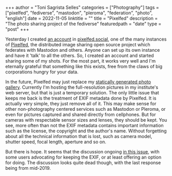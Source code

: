 +++
author = "Toni Sagrista Selles"
categories = ["Photography"]
tags = ["pixelfed", "fediverse", "mastodon", "pleroma", "federation", "photo", "english"]
date = 2022-11-05
linktitle = ""
title = "Pixelfed"
description = "The photo sharing project of the fediverse"
featuredpath = "date"
type = "post"
+++

Yesterday I created [an account](https://pixelfed.social/jumpinglangur) in [pixelfed.social](https://pixelfed.social), one of the many instances of [Pixelfed](https://github.com/pixelfed), the distributed image sharing open source project which federates with Mastodon and others. Anyone can set up its own instance and have it 'talk' to all the others. So, I created an account and started sharing some of my shots. For the most part, it works very well and I'm eternally grateful that something like this exists, free from the claws of big corporations hungry for your data.

<!--more-->

In the future, Pixelfed may just replace my [statically generated photo gallery](/blog/2021/static-photo-gallery/). Currently I'm hosting the full-resolution pictures in my institute's web server, but that is just a temporary solution. The only little issue that keeps me back is the treatment of EXIF metadata done by Pixelfed. It is actually very simple, they just remove all of it. This may make sense for other non-photography centered services such as Mastodon or Pleroma, or even for pictures captured and shared directly from cellphones. But for cameras with respectable sensor sizes and lenses, they should be kept. You see, more often than not the EXIF metadata contains important information such as the license, the copyright and the author's name. Without forgetting about all the technical information that is lost, such as camera model, shutter speed, focal length, aperture and so on.

But there is hope. It seems that the discussion ongoing [in this issue](https://github.com/pixelfed/ideas/issues/3), with some users advocating for keeping the EXIF, or at least offering an option for doing. The discussion looks quite dead though, with the last response being from mid-2019.

